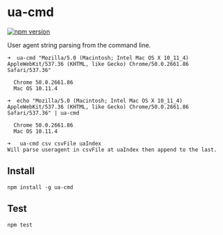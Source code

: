# ua-cmd

[![npm version](https://badge.fury.io/js/ua-cmd.svg)](https://www.npmjs.com/package/ua-cmd)

User agent string parsing from the command line.

    ➜  ua-cmd "Mozilla/5.0 (Macintosh; Intel Mac OS X 10_11_4) AppleWebKit/537.36 (KHTML, like Gecko) Chrome/50.0.2661.86 Safari/537.36"

      Chrome 50.0.2661.86
      Mac OS 10.11.4

    ➜  echo "Mozilla/5.0 (Macintosh; Intel Mac OS X 10_11_4) AppleWebKit/537.36 (KHTML, like Gecko) Chrome/50.0.2661.86 Safari/537.36" | ua-cmd

      Chrome 50.0.2661.86
      Mac OS 10.11.4
      
    ➜   ua-cmd csv csvFile uaIndex
    Will parse useragent in csvFile at uaIndex then append to the last.

## Install

    npm install -g ua-cmd

## Test

    npm test
